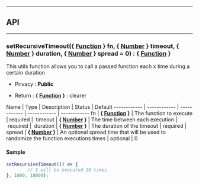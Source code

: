 


-----------------------------
## API
-----------------------------

### setRecursiveTimeout({ <a class="link" href="https://developer.mozilla.org/fr/docs/Web/JavaScript/Reference/Objets_globaux/Function" target="_blank" title="Function">Function</a> } fn, { <a class="link" href="https://developer.mozilla.org/fr/docs/Web/JavaScript/Reference/Objets_globaux/Number" target="_blank" title="Number">Number</a> } timeout, { <a class="link" href="https://developer.mozilla.org/fr/docs/Web/JavaScript/Reference/Objets_globaux/Number" target="_blank" title="Number">Number</a> } duration, { <a class="link" href="https://developer.mozilla.org/fr/docs/Web/JavaScript/Reference/Objets_globaux/Number" target="_blank" title="Number">Number</a> } spread = 0) : { <a class="link" href="https://developer.mozilla.org/fr/docs/Web/JavaScript/Reference/Objets_globaux/Function" target="_blank" title="Function">Function</a> }
This utils function allows you to call a passed function each x time during a certain duration

- Privacy : **Public**

- Return : **{ <a class="link" href="https://developer.mozilla.org/fr/docs/Web/JavaScript/Reference/Objets_globaux/Function" target="_blank" title="Function">Function</a> }** : clearer

Name | Type | Description | Status | Default
------------ | ------------ | ------------ | ------------ | ------------
fn | **{ <a class="link" href="https://developer.mozilla.org/fr/docs/Web/JavaScript/Reference/Objets_globaux/Function" target="_blank" title="Function">Function</a> }** | The function to execute | required | 
timeout | **{ <a class="link" href="https://developer.mozilla.org/fr/docs/Web/JavaScript/Reference/Objets_globaux/Number" target="_blank" title="Number">Number</a> }** | The time between each execution | required | 
duration | **{ <a class="link" href="https://developer.mozilla.org/fr/docs/Web/JavaScript/Reference/Objets_globaux/Number" target="_blank" title="Number">Number</a> }** | The duration of the timeout | required | 
spread | **{ <a class="link" href="https://developer.mozilla.org/fr/docs/Web/JavaScript/Reference/Objets_globaux/Number" target="_blank" title="Number">Number</a> }** | An optional spread time that will be used to randomize the function executions times | optional | 0


#### Sample
```js
setRecursiveTimeout(() => {
		// I will be executed 10 times
}, 1000, 10000);

```


